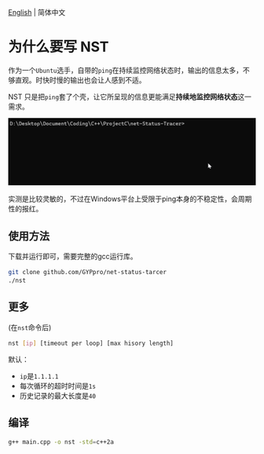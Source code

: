 
[English](README_EN.md) | 简体中文

# 为什么要写 NST

作为一个`Ubuntu`选手，自带的`ping`在持续监控网络状态时，输出的信息太多，不够直观。时快时慢的输出也会让人感到不适。

NST 只是把`ping`套了个壳，让它所呈现的信息更能满足**持续地监控网络状态**这一需求。

![alt text](images\demo.gif)

实测是比较灵敏的，不过在Windows平台上受限于ping本身的不稳定性，会周期性的报红。

## 使用方法

下载并运行即可，需要完整的gcc运行库。

```bash
git clone github.com/GYPpro/net-status-tarcer
./nst
```

## 更多

(在`nst`命令后)

```bash
nst [ip] [timeout per loop] [max hisory length]
```

默认：
+ `ip`是`1.1.1.1`
+ 每次循环的超时时间是`1s`
+ 历史记录的最大长度是`40`

## 编译

```bash
g++ main.cpp -o nst -std=c++2a
```

